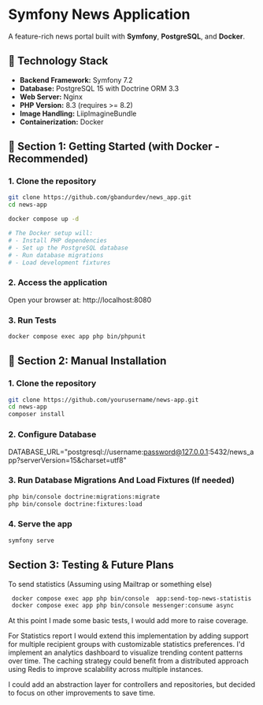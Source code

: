 # Symfony News Application

A feature-rich news portal built with **Symfony**, **PostgreSQL**, and **Docker**.

## 🧰 Technology Stack

- **Backend Framework:** Symfony 7.2
- **Database:** PostgreSQL 15 with Doctrine ORM 3.3
- **Web Server:** Nginx
- **PHP Version:** 8.3 (requires >= 8.2)
- **Image Handling:** LiipImagineBundle
- **Containerization:** Docker

## 🚀 Section 1: Getting Started (with Docker - Recommended)

### 1. Clone the repository
```bash
git clone https://github.com/gbandurdev/news_app.git
cd news-app

docker compose up -d

# The Docker setup will:
# - Install PHP dependencies
# - Set up the PostgreSQL database
# - Run database migrations
# - Load development fixtures
```


### 2. Access the application
   Open your browser at: http://localhost:8080

### 3. Run Tests
```bash
docker compose exec app php bin/phpunit
```


## 📄 Section 2: Manual Installation

### 1. Clone the repository
```bash
git clone https://github.com/yourusername/news-app.git
cd news-app
composer install
```
### 2. Configure Database
DATABASE_URL="postgresql://username:password@127.0.0.1:5432/news_app?serverVersion=15&charset=utf8"

### 3. Run Database Migrations And Load Fixtures (If needed)
```bash
php bin/console doctrine:migrations:migrate
php bin/console doctrine:fixtures:load
```

### 4. Serve the app
```bash
symfony serve
```

## Section 3: Testing & Future Plans
To send statistics (Assuming using Mailtrap or something else)
```bash
 docker compose exec app php bin/console  app:send-top-news-statistis
 docker compose exec app php bin/console messenger:consume async
```
At this point I made some basic tests, I would add more to raise coverage.

For Statistics report I would extend this implementation by adding support for multiple recipient groups
with customizable statistics preferences. I'd implement an analytics dashboard to visualize trending content patterns over time.
The caching strategy could benefit from a distributed approach using Redis to improve scalability across multiple instances.

I could add an abstraction layer for controllers and repositories, but decided to focus on other improvements to save time.
